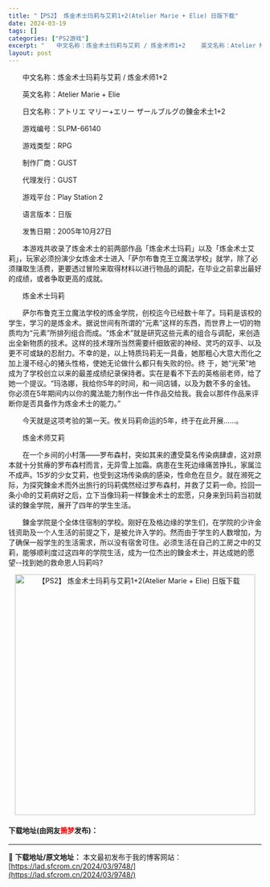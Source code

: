 ```yaml
---
title: "【PS2】 炼金术士玛莉与艾莉1+2(Atelier Marie + Elie) 日版下载"
date: 2024-03-19
tags: []
categories: ["PS2游戏"]
excerpt: "　　中文名称：炼金术士玛莉与艾莉 / 炼金术师1+2 　　英文名称：Atelier Marie + Elie 　　日文名称：アトリエ マリー+エリー ザールブルグの錬金术士1+2 　　游戏编号：SLPM-66140 　　游戏类型：RPG 　　制作厂商：GUST 　　代理发行：GUST 　　游戏平台：&hellip;"
layout: post
---
```


 <p>　　中文名称：炼金术士玛莉与艾莉 / 炼金术师1+2</p> <p>　　英文名称：Atelier Marie + Elie</p> <p>　　日文名称：アトリエ マリー+エリー ザールブルグの錬金术士1+2</p> <p>　　游戏编号：SLPM-66140</p> <p>　　游戏类型：RPG</p> <p>　　制作厂商：GUST</p> <p>　　代理发行：GUST</p> <p>　　游戏平台：Play Station 2</p> <p>　　语言版本：日版</p> <p>　　发售日期：2005年10月27日</p> <p>　　本游戏共收录了炼金术士的前两部作品「炼金术士玛莉」以及「炼金术士艾莉」，玩家必须扮演少女炼金术士进入「萨尔布鲁克王立魔法学校」就学，除了必须赚取生活费，更要透过冒险来取得材料以进行物品的调配，在毕业之前拿出最好的成绩，或者争取更高的成就。</p> <p>　　炼金术士玛莉</p> <p>　　萨尔布鲁克王立魔法学校的炼金学院，创校迄今已经数十年了。玛莉是该校的学生，学习的是炼金术。据说世间有所谓的&ldquo;元素&rdquo;这样的东西，而世界上一切的物质均为&ldquo;元素&rdquo;所排列组合而成。&ldquo;炼金术&rdquo;就是研究这些元素的组合与调配，来创造出全新物质的技术。这样的技术理所当然需要纤细致密的神经、灵巧的双手、以及更不可或缺的忍耐力。不幸的是，以上特质玛莉无一具备，她那粗心大意大而化之加上漫不经心的猪头性格，使她无论做什么都只有失败的份。终 于，她&ldquo;光荣&rdquo;地成为了学校创立以来的最差成绩纪录保持者。实在是看不下去的英格丽老师，给了她一个提议。&ldquo;玛洛娜，我给你5年的时间，和一间店铺，以及为数不多的金钱。你必须在5年期间内以你的魔法能力制作出一件作品交给我。我会以那件作品来评断你是否具备作为炼金术士的能力。&rdquo;</p> <p>　　今天就是这项考验的第一天。攸关玛莉命运的5年，终于在此开展&hellip;&hellip;。</p> <p>　　炼金术师艾莉</p> <p>　　在一个乡间的小村落&mdash;&mdash;罗布森村，突如其来的遭受莫名传染病肆虐，这对原本就十分贫瘠的罗布森村而言，无异雪上加霜。病患在生死边缘痛苦挣扎，家属泣不成声。15岁的少女艾莉，也受到这场传染病的感染，性命危在旦夕。就在濒死之际，为探究鍊金术而外出旅行的玛莉偶然经过罗布森村，并救了艾莉一命。捡回一条小命的艾莉病好之后，立下当像玛莉一样鍊金术士的宏愿，只身来到玛莉当初就读的鍊金学院，展开了四年的学生生活。</p> <p>　　鍊金学院是个全体住宿制的学校。刚好在及格边缘的学生们，在学院的少许金钱资助及一个人生活的前提之下，是被允许入学的。然而由于学生的人数增加，为了确保一般学生的生活需求，所以没有宿舍可住。必须生活在自己的工房之中的艾莉，能够顺利度过这四年的学院生活，成为一位杰出的鍊金术士，并达成她的愿望--找到她的救命恩人玛莉吗?</p> <p align="center"><img align="" border="0" src="https://lad.sfcrom.cn/wp-content/uploads/2024/03/20240319_65f99767188a9.jpg" width="478" alt="【PS2】 炼金术士玛莉与艾莉1+2(Atelier Marie + Elie) 日版下载" /></p> <p><h4>下载地址(由网友<font color="red">箫梦</font>发布)：</h4></p> 

---
📖 **下载地址/原文地址：** 本文最初发布于我的博客网站：[https://lad.sfcrom.cn/2024/03/9748/](https://lad.sfcrom.cn/2024/03/9748/)
